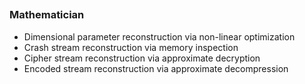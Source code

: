 ## 
### Mathematician <img src="https://img.shields.io/badge/C++-1f2e45?logo=c%2B%2B&logoColor=white" height="15"/>
- Dimensional parameter reconstruction via non-linear optimization
- Crash stream reconstruction via memory inspection
- Cipher stream reconstruction via approximate decryption
- Encoded stream reconstruction via approximate decompression
<br></br>

